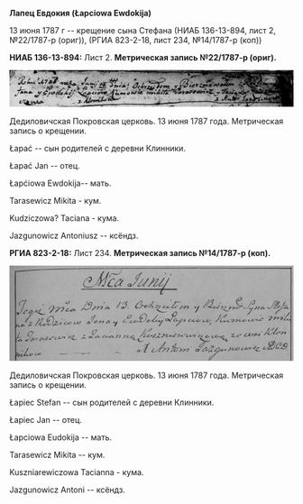 **Лапец Евдокия (Łapciowa Ewdokija)**

13 июня 1787 г -- крещение сына Стефана (НИАБ 136-13-894, лист 2,
№22/1787-р (ориг)), (РГИА 823-2-18, лист 234, №14/1787-р (коп))

**НИАБ 136-13-894:** Лист 2. **Метрическая запись №22/1787-р (ориг).**

![](./media/784f00157cd2e0376eeb1f58357ab67d378b2e4c.png)

Дедиловичская Покровская церковь. 13 июня 1787 года. Метрическая запись
о крещении.

Łapać -- сын родителей с деревни Клинники.

Łapać Jan -- отец.

Łapćiowa Ewdokija-- мать.

Tarasewicz Mikita - кум.

Kudziczowa? Taciana - кума.

Jazgunowicz Antoniusz -- ксёндз.

**РГИА 823-2-18:** Лист 234. **Метрическая запись №14/1787-р (коп).**

![](./media/21d1711cd43d9b07f9bf0b1742ce403b90092b09.png)

Дедиловичская Покровская церковь. 13 июня 1787 года. Метрическая запись
о крещении.

Łapiec Stefan -- сын родителей с деревни Клинники.

Łapiec Jan -- отец.

Łapciowa Eudokija -- мать.

Tarasewicz Mikita -- кум.

Kuszniarewiczowa Tacianna - кума.

Jazgunowicz Antoni -- ксёндз.
